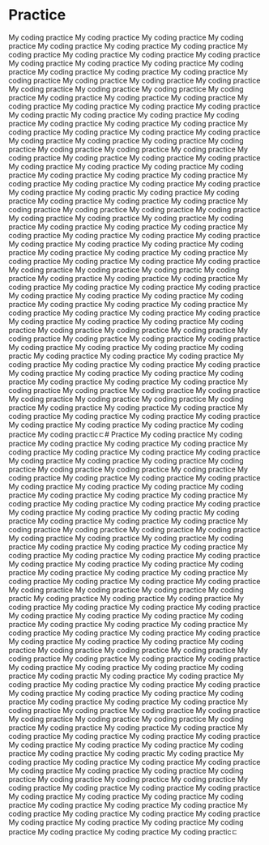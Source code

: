 # Practice
My coding practice
My coding practice
My coding practice
My coding practice
My coding practice
My coding practice
My coding practice
My coding practice
My coding practice
My coding practice
My coding practice
My coding practice
My coding practice
My coding practice
My coding practice
My coding practice
My coding practice
My coding practice
My coding practice
My coding practice
My coding practice
My coding practice
My coding practice
My coding practice
My coding practice
My coding practice
My coding practice
My coding practice
My coding practice
My coding practice
My coding practice
My coding practice
My coding practice
My coding practic
My coding practice
My coding practice
My coding practice
My coding practice
My coding practice
My coding practice
My coding practice
My coding practice
My coding practice
My coding practice
My coding practice
My coding practice
My coding practice
My coding practice
My coding practice
My coding practice
My coding practice
My coding practice
My coding practice
My coding practice
My coding practice
My coding practice
My coding practice
My coding practice
My coding practice
My coding practice
My coding practice
My coding practice
My coding practice
My coding practice
My coding practice
My coding practice
My coding practice
My coding practic
My coding practice
My coding practice
My coding practice
My coding practice
My coding practice
My coding practice
My coding practice
My coding practice
My coding practice
My coding practice
My coding practice
My coding practice
My coding practice
My coding practice
My coding practice
My coding practice
My coding practice
My coding practice
My coding practice
My coding practice
My coding practice
My coding practice
My coding practice
My coding practice
My coding practice
My coding practice
My coding practice
My coding practice
My coding practice
My coding practice
My coding practice
My coding practice
My coding practice
My coding practic
My coding practice
My coding practice
My coding practice
My coding practice
My coding practice
My coding practice
My coding practice
My coding practice
My coding practice
My coding practice
My coding practice
My coding practice
My coding practice
My coding practice
My coding practice
My coding practice
My coding practice
My coding practice
My coding practice
My coding practice
My coding practice
My coding practice
My coding practice
My coding practice
My coding practice
My coding practice
My coding practice
My coding practice
My coding practice
My coding practice
My coding practice
My coding practice
My coding practice
My coding practic
My coding practice
My coding practice
My coding practice
My coding practice
My coding practice
My coding practice
My coding practice
My coding practice
My coding practice
My coding practice
My coding practice
My coding practice
My coding practice
My coding practice
My coding practice
My coding practice
My coding practice
My coding practice
My coding practice
My coding practice
My coding practice
My coding practice
My coding practice
My coding practice
My coding practice
My coding practice
My coding practice
My coding practice
My coding practice
My coding practice
My coding practice
My coding practice
My coding practice
My coding practicㄷ# Practice
My coding practice
My coding practice
My coding practice
My coding practice
My coding practice
My coding practice
My coding practice
My coding practice
My coding practice
My coding practice
My coding practice
My coding practice
My coding practice
My coding practice
My coding practice
My coding practice
My coding practice
My coding practice
My coding practice
My coding practice
My coding practice
My coding practice
My coding practice
My coding practice
My coding practice
My coding practice
My coding practice
My coding practice
My coding practice
My coding practice
My coding practice
My coding practice
My coding practice
My coding practic
My coding practice
My coding practice
My coding practice
My coding practice
My coding practice
My coding practice
My coding practice
My coding practice
My coding practice
My coding practice
My coding practice
My coding practice
My coding practice
My coding practice
My coding practice
My coding practice
My coding practice
My coding practice
My coding practice
My coding practice
My coding practice
My coding practice
My coding practice
My coding practice
My coding practice
My coding practice
My coding practice
My coding practice
My coding practice
My coding practice
My coding practice
My coding practice
My coding practice
My coding practic
My coding practice
My coding practice
My coding practice
My coding practice
My coding practice
My coding practice
My coding practice
My coding practice
My coding practice
My coding practice
My coding practice
My coding practice
My coding practice
My coding practice
My coding practice
My coding practice
My coding practice
My coding practice
My coding practice
My coding practice
My coding practice
My coding practice
My coding practice
My coding practice
My coding practice
My coding practice
My coding practice
My coding practice
My coding practice
My coding practice
My coding practice
My coding practice
My coding practice
My coding practic
My coding practice
My coding practice
My coding practice
My coding practice
My coding practice
My coding practice
My coding practice
My coding practice
My coding practice
My coding practice
My coding practice
My coding practice
My coding practice
My coding practice
My coding practice
My coding practice
My coding practice
My coding practice
My coding practice
My coding practice
My coding practice
My coding practice
My coding practice
My coding practice
My coding practice
My coding practice
My coding practice
My coding practice
My coding practice
My coding practice
My coding practice
My coding practice
My coding practice
My coding practic
My coding practice
My coding practice
My coding practice
My coding practice
My coding practice
My coding practice
My coding practice
My coding practice
My coding practice
My coding practice
My coding practice
My coding practice
My coding practice
My coding practice
My coding practice
My coding practice
My coding practice
My coding practice
My coding practice
My coding practice
My coding practice
My coding practice
My coding practice
My coding practice
My coding practice
My coding practice
My coding practice
My coding practice
My coding practice
My coding practice
My coding practice
My coding practice
My coding practice
My coding practicㄷ